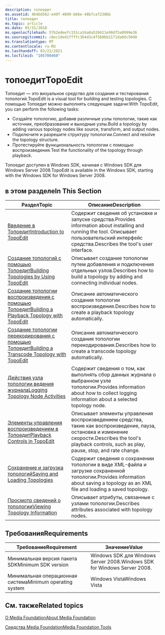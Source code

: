 ```yaml
---
description: топоедит
ms.assetid: 464bd562-e49f-4099-b66e-48b7caf230bb
title: топоедит
ms.topic: article
ms.date: 05/31/2018
ms.openlocfilehash: 57b2edeefc151ca16a8a528411e98df5a0999e36
ms.sourcegitcommit: c8ec1ded1ffffc364d3c4f560bb2171da0dc5040
ms.translationtype: MT
ms.contentlocale: ru-RU
ms.lasthandoff: 03/22/2021
ms.locfileid: "105708460"
---
```

# <a name="topoedit"></a><span data-ttu-id="5144f-103">топоедит</span><span class="sxs-lookup"><span data-stu-id="5144f-103">TopoEdit</span></span>

<span data-ttu-id="5144f-104">Топоедит — это визуальное средство для создания и тестирования топологий.</span><span class="sxs-lookup"><span data-stu-id="5144f-104">TopoEdit is a visual tool for building and testing topologies.</span></span> <span data-ttu-id="5144f-105">С помощью Топоедит можно выполнять следующие задачи:</span><span class="sxs-lookup"><span data-stu-id="5144f-105">With TopoEdit, you can perform the following tasks:</span></span>

-   <span data-ttu-id="5144f-106">Создайте топологию, добавив различные узлы топологии, такие как источник, преобразование и выходные узлы.</span><span class="sxs-lookup"><span data-stu-id="5144f-106">Build a topology by adding various topology nodes like source, transform, and output nodes.</span></span>
-   <span data-ttu-id="5144f-107">Подключите и разрешите структуру топологии.</span><span class="sxs-lookup"><span data-stu-id="5144f-107">Connect and resolve the topology structure.</span></span>
-   <span data-ttu-id="5144f-108">Протестируйте функциональность топологии с помощью воспроизведения.</span><span class="sxs-lookup"><span data-stu-id="5144f-108">Test the functionality of the topology through playback.</span></span>

<span data-ttu-id="5144f-109">Топоедит доступен в Windows SDK, начиная с Windows SDK для Windows Server 2008.</span><span class="sxs-lookup"><span data-stu-id="5144f-109">TopoEdit is available in the Windows SDK, starting with the Windows SDK for Windows Server 2008.</span></span>

## <a name="in-this-section"></a><span data-ttu-id="5144f-110">в этом разделе</span><span class="sxs-lookup"><span data-stu-id="5144f-110">In This Section</span></span>



| <span data-ttu-id="5144f-111">Раздел</span><span class="sxs-lookup"><span data-stu-id="5144f-111">Topic</span></span>                                                                                          | <span data-ttu-id="5144f-112">Описание</span><span class="sxs-lookup"><span data-stu-id="5144f-112">Description</span></span>                                                                                      |
|------------------------------------------------------------------------------------------------|--------------------------------------------------------------------------------------------------|
| [<span data-ttu-id="5144f-113">Введение в Топоедит</span><span class="sxs-lookup"><span data-stu-id="5144f-113">Introduction to TopoEdit</span></span>](introduction-to-topoedit.md)                                       | <span data-ttu-id="5144f-114">Содержит сведения об установке и запуске средства.</span><span class="sxs-lookup"><span data-stu-id="5144f-114">Provides information about installing and running the tool.</span></span> <span data-ttu-id="5144f-115">Описывает пользовательский интерфейс средства.</span><span class="sxs-lookup"><span data-stu-id="5144f-115">Describes the tool's user interface.</span></span> |
| [<span data-ttu-id="5144f-116">Создание топологий с помощью Топоедит</span><span class="sxs-lookup"><span data-stu-id="5144f-116">Building Topologies by Using TopoEdit</span></span>](building-topologies-by-using-topoedit.md)             | <span data-ttu-id="5144f-117">Описывает создание топологии путем добавления и подключения отдельных узлов.</span><span class="sxs-lookup"><span data-stu-id="5144f-117">Describes how to build a topology by adding and connecting individual nodes.</span></span>                     |
| [<span data-ttu-id="5144f-118">Создание топологии воспроизведения с помощью Топоедит</span><span class="sxs-lookup"><span data-stu-id="5144f-118">Building a Playback Topology with TopoEdit</span></span>](building-a-playback-topology-with-topoedit.md)   | <span data-ttu-id="5144f-119">Описание автоматического создания топологии воспроизведения.</span><span class="sxs-lookup"><span data-stu-id="5144f-119">Describes how to create a playback topology automatically.</span></span>                                       |
| [<span data-ttu-id="5144f-120">Создание топологии перекодирования с помощью Топоедит</span><span class="sxs-lookup"><span data-stu-id="5144f-120">Building a Transcode Topology with TopoEdit</span></span>](building-a-transcode-topology-with-topoedit.md) | <span data-ttu-id="5144f-121">Описание автоматического создания топологии перекодирования.</span><span class="sxs-lookup"><span data-stu-id="5144f-121">Describes how to create a transcode topology automatically.</span></span>                                      |
| [<span data-ttu-id="5144f-122">Действия узла топологии ведения журнала</span><span class="sxs-lookup"><span data-stu-id="5144f-122">Logging Topology Node Activities</span></span>](logging-topology-node-activities.md)                       | <span data-ttu-id="5144f-123">Содержит сведения о том, как выполнять сбор данных журнала о выбранном узле топологии.</span><span class="sxs-lookup"><span data-stu-id="5144f-123">Provides information about how to collect logging information about a selected topology node.</span></span>    |
| [<span data-ttu-id="5144f-124">Элементы управления воспроизведением в Топоедит</span><span class="sxs-lookup"><span data-stu-id="5144f-124">Playback Controls in TopoEdit</span></span>](playback-controls-in-topoedit.md)                             | <span data-ttu-id="5144f-125">Описывает элементы управления воспроизведением средства, такие как воспроизведение, пауза, остановка и изменение скорости.</span><span class="sxs-lookup"><span data-stu-id="5144f-125">Describes the tool's playback controls, such as play, pause, stop, and rate change.</span></span>              |
| [<span data-ttu-id="5144f-126">Сохранение и загрузка топологий</span><span class="sxs-lookup"><span data-stu-id="5144f-126">Saving and Loading Topologies</span></span>](saving-and-loading-topologies.md)                             | <span data-ttu-id="5144f-127">Содержит сведения о сохранении топологии в виде XML-файла и загрузке сохраненной топологии.</span><span class="sxs-lookup"><span data-stu-id="5144f-127">Provides information about saving a topology as an XML file and loading a saved topology.</span></span>        |
| [<span data-ttu-id="5144f-128">Просмотр сведений о топологии</span><span class="sxs-lookup"><span data-stu-id="5144f-128">Viewing Topology Information</span></span>](viewing-topology-information.md)                               | <span data-ttu-id="5144f-129">Описывает атрибуты, связанные с узлами топологии.</span><span class="sxs-lookup"><span data-stu-id="5144f-129">Describes attributes associated with topology nodes.</span></span>                                             |



 

## <a name="requirements"></a><span data-ttu-id="5144f-130">Требования</span><span class="sxs-lookup"><span data-stu-id="5144f-130">Requirements</span></span>



| <span data-ttu-id="5144f-131">Требование</span><span class="sxs-lookup"><span data-stu-id="5144f-131">Requirement</span></span> | <span data-ttu-id="5144f-132">Значение</span><span class="sxs-lookup"><span data-stu-id="5144f-132">Value</span></span> |
|--------------------------|--------------------------------------|
| <span data-ttu-id="5144f-133">Минимальная версия пакета SDK</span><span class="sxs-lookup"><span data-stu-id="5144f-133">Minimum SDK version</span></span>      | <span data-ttu-id="5144f-134">Windows SDK для Windows Server 2008.</span><span class="sxs-lookup"><span data-stu-id="5144f-134">Windows SDK for Windows Server 2008.</span></span> |
| <span data-ttu-id="5144f-135">Минимальная операционная система</span><span class="sxs-lookup"><span data-stu-id="5144f-135">Minimum operating system</span></span> | <span data-ttu-id="5144f-136">Windows Vista</span><span class="sxs-lookup"><span data-stu-id="5144f-136">Windows Vista</span></span>                        |



 

## <a name="related-topics"></a><span data-ttu-id="5144f-137">См. также</span><span class="sxs-lookup"><span data-stu-id="5144f-137">Related topics</span></span>

<dl> <dt>

[<span data-ttu-id="5144f-138">О Media Foundation</span><span class="sxs-lookup"><span data-stu-id="5144f-138">About Media Foundation</span></span>](about-the-media-foundation-sdk.md)
</dt> <dt>

[<span data-ttu-id="5144f-139">Средства Media Foundation</span><span class="sxs-lookup"><span data-stu-id="5144f-139">Media Foundation Tools</span></span>](media-foundation-tools.md)
</dt> </dl>

 

 



